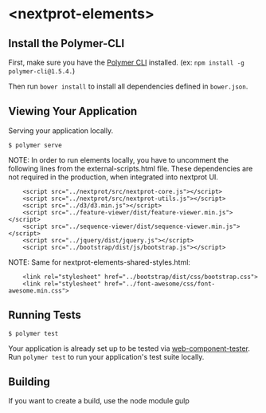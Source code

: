 # \<nextprot-elements\>


## Install the Polymer-CLI

First, make sure you have the [Polymer CLI](https://www.npmjs.com/package/polymer-cli) installed. 
(ex: ```npm install -g polymer-cli@1.5.4.```)

Then run `bower install` to install all dependencies defined in `bower.json`.

## Viewing Your Application

Serving your application locally.

```
$ polymer serve
```

NOTE: In order to run elements locally, you have to uncomment the following lines from the external-scripts.html file.
These dependencies are not required in the production, when integrated into nextprot UI.

```
    <script src="../nextprot/src/nextprot-core.js"></script>
    <script src="../nextprot/src/nextprot-utils.js"></script>
    <script src="../d3/d3.min.js"></script>
    <script src="../feature-viewer/dist/feature-viewer.min.js"></script>
    <script src="../sequence-viewer/dist/sequence-viewer.min.js"></script>
    <script src="../jquery/dist/jquery.js"></script>
    <script src="../bootstrap/dist/js/bootstrap.js"></script>
```

NOTE: Same for nextprot-elements-shared-styles.html:
```
    <link rel="stylesheet" href="../bootstrap/dist/css/bootstrap.css">
    <link rel="stylesheet" href="../font-awesome/css/font-awesome.min.css">
```

## Running Tests

```
$ polymer test
```

Your application is already set up to be tested via [web-component-tester](https://github.com/Polymer/web-component-tester). Run `polymer test` to run your application's test suite locally.

## Building

If you want to create a build, use the node module gulp